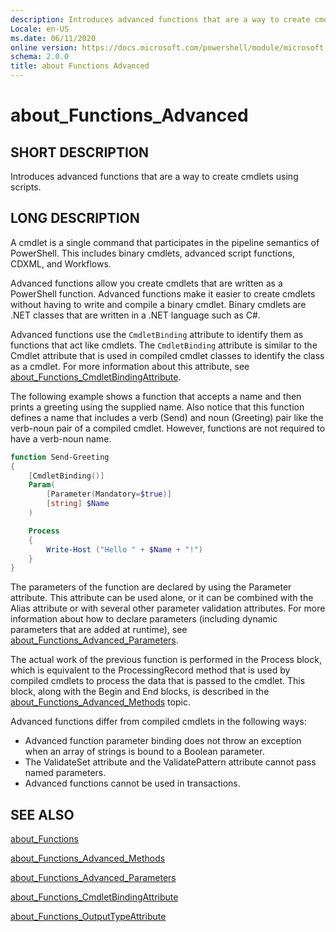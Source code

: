 ```yaml
---
description: Introduces advanced functions that are a way to create cmdlets using scripts.
Locale: en-US
ms.date: 06/11/2020
online version: https://docs.microsoft.com/powershell/module/microsoft.powershell.core/about/about_functions_advanced?view=powershell-7.1&WT.mc_id=ps-gethelp
schema: 2.0.0
title: about Functions Advanced
---
```

# about_Functions_Advanced

## SHORT DESCRIPTION
Introduces advanced functions that are a way to create cmdlets using scripts.

## LONG DESCRIPTION

A cmdlet is a single command that participates in the pipeline semantics of
PowerShell. This includes binary cmdlets, advanced script functions, CDXML, and
Workflows.

Advanced functions allow you create cmdlets that are written as a PowerShell
function. Advanced functions make it easier to create cmdlets without having to
write and compile a binary cmdlet. Binary cmdlets are .NET classes that are
written in a .NET language such as C#.

Advanced functions use the `CmdletBinding` attribute to identify them as
functions that act like cmdlets. The `CmdletBinding` attribute is similar
to the Cmdlet attribute that is used in compiled cmdlet classes to identify the
class as a cmdlet. For more information about this attribute, see
[about_Functions_CmdletBindingAttribute](about_Functions_CmdletBindingAttribute.md).

The following example shows a function that accepts a name and then prints a
greeting using the supplied name. Also notice that this function defines a name
that includes a verb (Send) and noun (Greeting) pair like the verb-noun pair of
a compiled cmdlet. However, functions are not required to have a verb-noun
name.

```powershell
function Send-Greeting
{
    [CmdletBinding()]
    Param(
        [Parameter(Mandatory=$true)]
        [string] $Name
    )

    Process
    {
        Write-Host ("Hello " + $Name + "!")
    }
}
```

The parameters of the function are declared by using the Parameter attribute.
This attribute can be used alone, or it can be combined with the Alias
attribute or with several other parameter validation attributes. For more
information about how to declare parameters (including dynamic parameters that
are added at runtime), see
[about_Functions_Advanced_Parameters](about_Functions_Advanced_Parameters.md).

The actual work of the previous function is performed in the Process block,
which is equivalent to the ProcessingRecord method that is used by compiled
cmdlets to process the data that is passed to the cmdlet. This block, along
with the Begin and End blocks, is described in the
[about_Functions_Advanced_Methods](about_Functions_Advanced_Methods.md) topic.

Advanced functions differ from compiled cmdlets in the following ways:

- Advanced function parameter binding does not throw an exception when an array
  of strings is bound to a Boolean parameter.
- The ValidateSet attribute and the ValidatePattern attribute cannot pass named
  parameters.
- Advanced functions cannot be used in transactions.

## SEE ALSO

[about_Functions](about_Functions.md)

[about_Functions_Advanced_Methods](about_Functions_Advanced_Methods.md)

[about_Functions_Advanced_Parameters](about_Functions_Advanced_Parameters.md)

[about_Functions_CmdletBindingAttribute](about_Functions_CmdletBindingAttribute.md)

[about_Functions_OutputTypeAttribute](about_Functions_OutputTypeAttribute.md)
